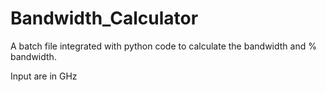 # Bandwidth_Calculator
A batch file integrated with python code to calculate the bandwidth and % bandwidth.

Input are in GHz
